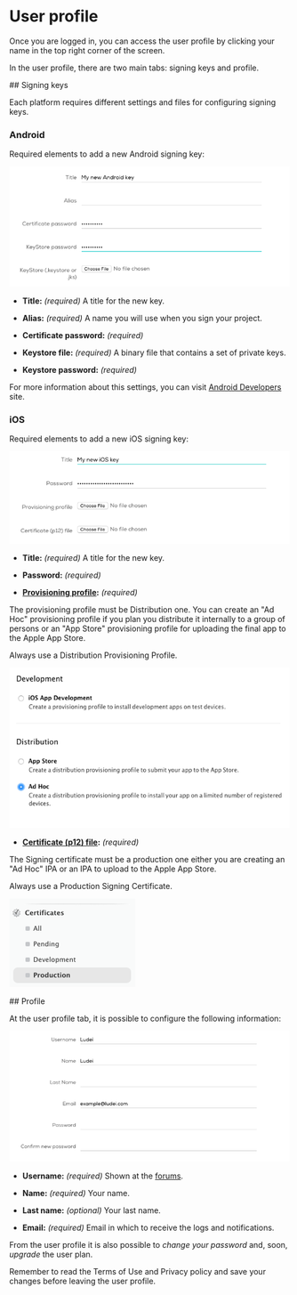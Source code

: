 User profile
====================

Once you are logged in, you can access the user profile by clicking your name in the top right corner of the screen.

In the user profile, there are two main tabs: signing keys and profile.

## Signing keys

Each platform requires different settings and files for configuring signing keys.

### Android

Required elements to add a new Android signing key:

![Android - New key](img/android-key.png "Android - New key")

* **Title:** *(required)* A title for the new key.

* **Alias:** *(required)* A name you will use when you sign your project.

* **Certificate password:** *(required)*

* **Keystore file:** *(required)* A binary file that contains a set of private keys.

* **Keystore password:** *(required)*

For more information about this settings, you can visit <a href=http://developer.android.com/tools/publishing/app-signing.html target="_blank">Android Developers</a> site.

### iOS

Required elements to add a new iOS signing key:

![iOS - New key](img/ios-key.png "iOS - New key")

* **Title:** *(required)* A title for the new key.

* **Password:** *(required)*

* **<a href=https://developer.apple.com/library/ios/documentation/IDEs/Conceptual/AppDistributionGuide/MaintainingProfiles/MaintainingProfiles.html target="_blank">Provisioning profile</a>:** *(required)*

The provisioning profile must be Distribution one. You can create an "Ad Hoc" provisioning profile if you plan you distribute it internally to a group of persons or an "App Store" provisioning profile for uploading the final app to the Apple App Store.

Always use a Distribution Provisioning Profile.

![Provisioning profile](img/signing-ios-provisioning.png "Always use a distribution provisioning profile")

* **<a href=https://developer.apple.com/support/technical/certificates/ target="_blank">Certificate (p12) file</a>:** *(required)*

The Signing certificate must be a production one either you are creating an "Ad Hoc" IPA or an IPA to upload to the Apple App Store.

Always use a Production Signing Certificate.

![Signing certificate](img/signing-ios-cert.png "Always user a production signing certificate")

## Profile

At the user profile tab, it is possible to configure the following information:

![User profile](img/profile-info.png "User profile")

* **Username:** *(required)* Shown at the [forums](https://forums.cocoon.io).

* **Name:** *(required)* Your name.

* **Last name:** *(optional)* Your last name.

* **Email:** *(required)* Email in which to receive the logs and notifications.

From the user profile it is also possible to *change your password* and, soon, *upgrade* the user plan.

Remember to read the Terms of Use and Privacy policy and save your changes before leaving the user profile.

<!--## Delete a user account

You can delete your user account whenever you want. However, if a user account is deleted, all data linked to that account will be removed from our servers, including the projects, the source code, the compilations and, of course, the signing keys.

Please, ensure you have a copy of all the relevant data before deleting it, because it can't be recovered. -->

